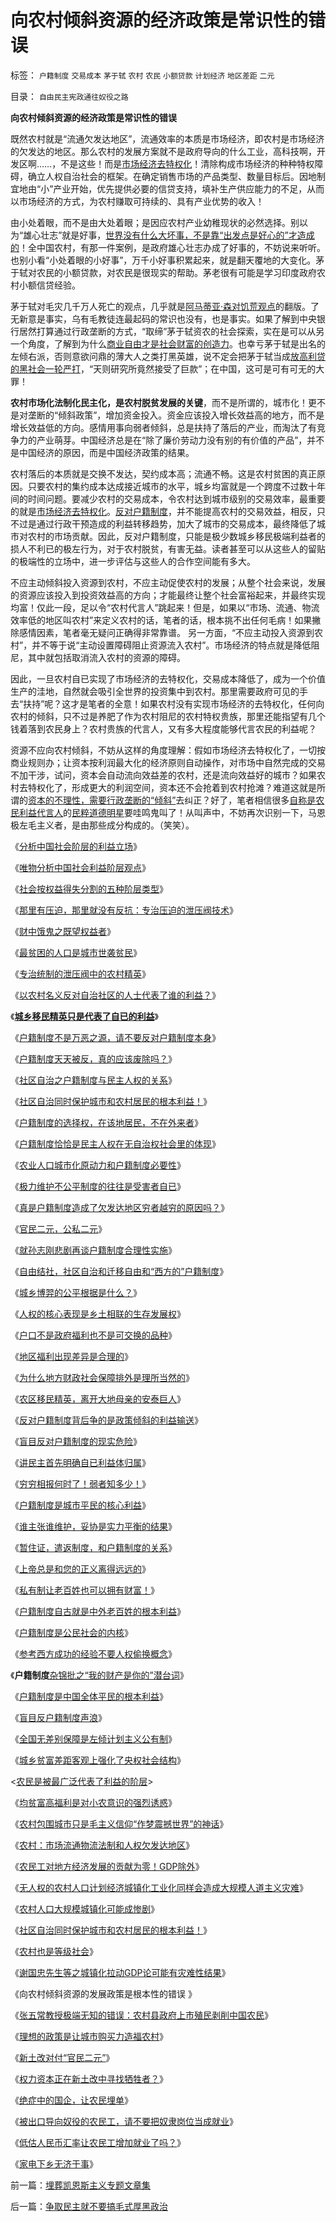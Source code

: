 # 向农村倾斜资源的经济政策是常识性的错误

标签： `户籍制度` `交易成本` `茅于轼` `农村` `农民` `小额贷款` `计划经济` `地区差距` `二元` 

目录： `自由民主宪政通往奴役之路`

**向农村倾斜资源的经济政策是常识性的错误**

既然农村就是“流通欠发达地区”，流通效率的本质是市场经济，即农村是市场经济的欠发达的地区。那么农村的发展方案就不是政府导向的什么工业，高科技啊，开发区啊……，不是这些！而是[市场经济去特权化](../../../2009/7/19/市场经济去特权化中国经济唯一的出路.md)！清除构成市场经济的种种特权障碍，确立人权自治社会的框架。在确定销售市场的产品类型、数量目标后。因地制宜地由“小”产业开始，优先提供必要的信贷支持，填补生产供应能力的不足，从而以市场经济的方式，为农村赚取可持续的、具有产业优势的收入！

由小处着眼，而不是由大处着眼；是因应农村产业幼稚现状的必然选择。别以为“雄心壮志”就是好事，[世界没有什么大坏事，不是靠“出发点是好心的”才造成的](../../../2008/10/14/新土改对付“官民二元”，只有好心才能办坏事.md)！全中国农村，有那一件案例，是政府雄心壮志办成了好事的，不妨说来听听。也别小看“小处着眼的小好事”，万千小好事积累起来，就是翻天覆地的大变化。茅于轼对农民的小额贷款，对农民是很现实的帮助。茅老很有可能是学习印度政府农村小额信贷经验。

茅于轼对毛灾几千万人死亡的观点，几乎就是[阿马蒂亚·森对饥荒观点](../../../2009/8/2/英属孟加拉两次大饥荒和经济学家的良心.md)的翻版。了无新意是事实，乌有毛教徒连最起码的常识也没有，也是事实。如果了解到中央银行居然打算通过行政垄断的方式，“取缔”茅于轼资农的社会探索，实在是可以从另一个角度，了解到为什么[商业自由才是社会财富的创造力](../../../2009/6/26/自由是社会财富生产的源泉，左派注定是乌托邦.md)。也幸亏茅于轼是出名的左倾右派，否则意欲问鼎的薄大人之类打黑英雄，说不定会把茅于轼当成[放高利贷的黑社会一轮严打](../../../2009/9/17/老百姓，巨款，仇富，弱肉强食，垄断和黑社会.md)，“天则研究所竟然接受了巨款”；在中国，这可是可有可无的大罪！

**农村市场化法制化民主化，是农村脱贫发展的关键**，而不是所谓的，城市化！更不是对垄断的“倾斜政策”，增加资金投入。资金应该投入增长效益高的地方，而不是增长效益低的方向。感情用事向弱者倾斜，总是扶持了落后的产业，而淘汰了有竞争力的产业萌芽。中国经济总是在“除了廉价劳动力没有别的有价值的产品”，并不是中国经济的原因，而是中国经济政策的结果。

农村落后的本质就是交换不发达，契约成本高；流通不畅。这是农村贫困的真正原因。只要农村的集约成本达成接近城市的水平，城乡均富就是一个跨度不过数十年间的时间问题。要减少农村的交易成本，令农村达到城市级别的交易效率，最重要的就是[市场经济去特权化](../../../2009/7/19/市场经济去特权化中国经济唯一的出路.md)。[反对户籍制度](../../../2009/9/2/盲目反对户籍制度的现实危险.md)，并不能提高农村的交易效益，相反，只不过是通过行政干预造成的利益转移趋势，加大了城市的交易成本，最终降低了城市对农村的市场贡献。因此，反对户籍制度，只能是极少数城乡移民极端利益者的损人不利已的极左行为，对于农村脱贫，有害无益。读者甚至可以从这些人的留贴的极端性的立场中，进一步评估与这些人的合作空间能有多大。

不应主动倾斜投入资源到农村，不应主动促使农村的发展；从整个社会来说，发展的资源应该投入到投资效益高的方向；才能最终让整个社会富裕起来，并最终实现均富！仅此一段，足以令“农村代言人”跳起来！但是，如果以“市场、流通、物流效率低的地区叫农村”来定义农村的话，笔者的话，根本挑不出任何毛病！如果撇除感情因素，笔者毫无疑问正确得非常靠谱。
另一方面，“不应主动投入资源到农村”，并不等于说“主动设置障碍阻止资源流入农村”。市场经济的特点就是降低阻尼，其中就包括取消流入农村的资源的障碍。

因此，一旦农村自已实现了市场经济的去特权化，交易成本降低了，成为一个价值生产的洼地，自然就会吸引全世界的投资集中到农村。那里需要政府可见的手去“扶持”呢？这才是笔者的全意！如果农村没有实现市场经济的去特权化，任何向农村的倾斜，只不过是养肥了作为农村阻尼的农村特权贵族，那里还能指望有几个钱着落到农民身上？农村贵族的代言人，又有多大程度能够代言农民的利益呢？

资源不应向农村倾斜，不妨从这样的角度理解：假如市场经济去特权化了，一切按商业规则办；让资本按利润最大化的经济原则自动操作，对市场中自然完成的交易不加干涉，试问，资本会自动流向效益差的农村，还是流向效益好的城市？如果农村去特权化了，形成更大的利润空间，资本还不会抢着到农村抢滩？难道这就是所谓的[资本的不理性，需要行政垄断的“倾斜”](../../../2009/4/6/“市场不理性”道德借口操纵利益剥夺和财富转移.md)去纠正？好了，笔者相信很多[自称是农民利益代言人](../../../2009/8/31/以农村名义的人士代表了谁的利益？.md)的[民粹道德明星](../../../2009/4/16/社会压力传递和媒体道德明星.md)要哇鸣鬼叫了！从叫声中，不妨再次识别一下，马恩极左毛主义者，是由那些成分构成的。（笑笑）。



《[分析中国社会阶层的利益立场](../../../2009/7/10/中国社会阶层的利益立场分析.md)》

《[唯物分析中国社会利益阶层观点](../../../2009/7/21/唯物分析社会各阶层利益立场.md)》

《[社会按权益得失分割的五种阶层类型](../../../2009/8/14/中国社会按权益得失分割的五种阶层类型.md)》

《[那里有压迫，那里就没有反抗：专治压迫的泄压阀技术](../../../2009/8/24/那里有压迫，那里就没有反抗.md)》

《[财中饿鬼之既望权益者](../../../2009/8/25/财中饿鬼之既望权益者.md)》

《[最贫困的人口是城市世袭贫民](../../../2009/8/30/最贫困的人口是城市世袭贫困.md)》

《[专治统制的泄压阀中的农村精英](../../../2009/8/31/专治统制的泄压阀中的农村精英.md)》

《[以农村名义反对自治社区的人士代表了谁的利益？](../../../2009/8/31/以农村名义的人士代表了谁的利益？.md)》

《**[城乡移民精英只是代表了自已的利益](../../../2009/8/31/城乡移民精英只是代表了自已的利益.md)**》

《[户籍制度不是万恶之源，请不要反对户籍制度本身](http://blog.sina.com.cn/s/blog_5563a64d0100c5t5.html)》

《[户籍制度天天被反，真的应该废除吗？](../../../2009/3/9/如果没有户籍制度了，天堂就来临了吗？.md)》

《[社区自治之户籍制度与民主人权的关系](../../../2009/3/8/社区自治之户籍制度与民主人权的关系.md)》

《[社区自治同时保护城市和农村居民的根本利益！](../../../2009/3/8/社区自治同时保护城市和农村居民的根本利益！.md)》

《[户籍制度的选择权，在该地居民，不在外来者](../../../2009/3/7/户籍制度的选择权，在该地居民，不在外来者.md)》

《[户籍制度恰恰是民主人权在无自治权社会里的体现](../../../2008/7/5/户籍制度是社区自治权的要素替代.md)》

《[农业人口城市化原动力和户籍制度必要性](../../../2009/1/5/农业人口城市化原动力和户籍制度必要性.md)》

《[极力维护不公平制度的往往是受害者自已](../../../2008/10/16/极力维护不公平制度的是受害者自已.md)》

《[真是户籍制度造成了欠发达地区穷者越穷的原因吗？](../../../2008/7/7/真是户籍制度造成了欠发达地区穷者越穷的原因吗？.md)》

《[官民二元，公私二元](../../../2008/10/17/官民二元之经济危机，小民百姓可能无路可逃.md)》

《[就孙志刚悲剧再谈户籍制度合理性实施](../../../2009/3/13/绝对道德标准对现实的负面作用.md)》

《[自由结社，社区自治和迁移自由和“西方的”户籍制度](../../../2009/3/6/自由结社，社区自治和迁移自由.md)》

《[城乡博羿的公平根据是什么？](../../../2009/8/31/城乡博羿的公平根据是什么？.md)》

《[人权的核心表现是乡土相联的生存发展权](../../../2009/9/1/人权的核心价值是乡土相联的生存发展权.md)》

《[户口不是政府福利也不是可交换的品种](../../../2009/9/1/户口不是政府福利也不是可交换的品种.md)》

《[地区福利出现差异是合理的](../../../2009/9/1/地区福利差别有现实合理性.md)》

《[为什么地方财政社会保障排外是理所当然的](../../../2009/9/1/为什么地方财政社会保障排外是理所当然的.md)》

《[农区移民精英，离开大地母亲的安泰巨人](../../../2009/9/2/农区移民精英，离开大地母亲的安泰巨人.md)》

《[反对户籍制度背后争的是政策倾斜的利益输送](../../../2009/9/2/反对户籍制度背后垂涎的是政策倾斜的利益输送.md)》

《[盲目反对户籍制度的现实危险](../../../2009/9/2/盲目反对户籍制度的现实危险.md)》

《[讲民主首先明确自已利益体归属](../../../2009/9/2/讲民主首先明确自已利益体归属.md)》

《[穷穷相报何时了！弱者知多少！](../../../2009/9/3/穷穷相报何时了！弱者知多少！.md)》

《[户籍制度是城市平民的核心利益](../../../2009/9/3/户籍制度是城市平民的核心利益.md)》

《[谁主张谁维护，妥协是实力平衡的结果](../../../2009/9/3/谁主张谁维护，妥协是实力平衡的结果.md)》

《[暂住证，遣返制度，和户籍制度的关系](../../../2009/9/4/暂住证，遣返制度，和户籍制度的关系.md)》

《[上帝总是和您的正义离得远远的](../../../2009/9/4/上帝总是和您的正义离得远远的.md)》

《[私有制让老百姓也可以拥有财富！](../../../2009/9/5/私有制是全人类老百姓奋斗五千年的革命成果.md)》

《[户籍制度自古就是中外老百姓的根本利益](../../../2009/9/5/户籍制度自古就是中外老百姓的根本利益.md)》

《[户籍制度是公民社会的内核](http://blog.sina.com.cn/s/blog_5563a64d0100eq4t.html)》

《[参考西方成功的经验不要人权偷换概念](../../../2009/9/5/参考西方成功的经验不要偷换人权概念.md)》

《**户籍制度**[杂锦批之“我的财产是你的”潜台词](../../../2009/9/6/户籍制度杂锦批之“我的财产是你的”潜台词.md)》

《[户籍制度是中国全体平民的根本利益](../../../2009/9/6/户籍制度是中国全体平民的根本利益.md)》

《[盲目反户籍制度声浪](http://darthvad.blog.sohu.com/131304201.html)》

《[全国无差别保障是左倾计划主义公有制](../../../2009/9/7/全国无差别保障是注定失败的左倾计划经济公有制.md)》

《[城乡贫富差距客观上强化了央权社会结构](../../../2009/9/8/城乡贫富差距客观上强化了央权社会结构.md)》

<[农民是被最广泛代表了利益的阶层](../../../2009/9/8/农村也是等级社会.md)>

《[均贫富高福利是对小农意识的强烈诱惑](../../../2009/9/7/均贫富高福利对小农意识的的强烈诱惑.md)》

《[农村包围城市只是毛主义信仰“作梦震撼世界”的神话](../../../2009/9/18/农村包围城市只是信仰中的神话.md)》

《[农村：市场流通物流法制和人权欠发达地区](../../../2009/9/19/农村：市场流通物流法制和人权欠发达地区.md)》

《[农民工对地方经济发展的贡献为零！GDP除外](../../../2009/9/19/农民工对地方经济发展的贡献为零！GDP除外.md)》

《[无人权的农村人口计划经济城镇化工业化同样会造成大规模人道主义灾难](../../../2009/8/5/无人权的农村人口城镇化工业化将是什么后果？.md)》

《[农村人口大规模城镇化可能成惨剧](../../../2009/8/2/农村人口大规模城镇化拉动内需论宜慎重.md)》

《[社区自治同时保护城市和农村居民的根本利益！](../../../2009/3/8/社区自治同时保护城市和农村居民的根本利益！.md)》

《[农村也是等级社会](../../../2009/9/8/农村也是等级社会.md)》

《[谢国忠先生等之城镇化拉动GDP论可能有灾难性结果](../../../2009/9/20/谢国忠等城镇化拉动GDP论可能灾难性结果.md)》

《向农村倾斜资源的发展政策是根本性的错误 》

《[张五常教授极端无知的错误：农村县政府上市殖民剥削中国农民](../../../2008/1/12/张五常教授极端无知的错误：把县政府打包上市.md)》

《[理想的政策是让城市购买力造福农村](../../../2008/10/13/理想的政策让城市居民购买力造福农村.md)》

《[新土改对付“官民二元”](../../../2008/10/14/新土改对付“官民二元”，只有好心才能办坏事.md)》

《[权力资本正在新土改中寻找牺牲者？](../../../2008/10/15/权力资本正在新土改中寻找牺牲者？.md)》

《[绝症中的国企，让农民埋单](../../../2007/11/18/绝症中的国企，人民币不升值，农民就太苦了.md)》

《[被出口导向奴役的农民工，请不要把奴隶岗位当成就业](../../../2008/7/25/请不要把奴隶岗位当成就业.md)》

《[低估人民币汇率让农民工增加就业了吗？](../../../2009/5/4/低估人民币汇率让农民工增加就业了吗？.md)》

《[家电下乡无济于事](http://blog.sina.com.cn/s/blog_5563a64d0100bwh8.html)》

前一篇：[埋葬凯恩斯主义专题文章集](../../../2009/9/20/埋葬凯恩斯主义专题文章集.md)

后一篇：[争取民主就不要搞毛式厚黑政治](../../../2009/9/20/争取民主就不要搞毛式厚黑政治.md)